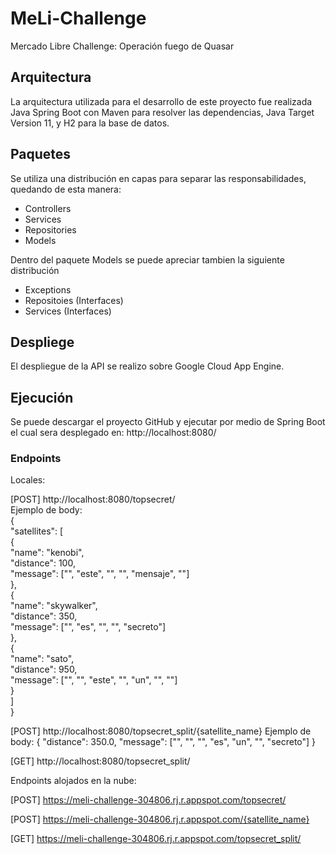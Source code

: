 # MeLi-Challenge
Mercado Libre Challenge: Operación fuego de Quasar

## Arquitectura
La arquitectura utilizada para el desarrollo de este proyecto fue realizada Java Spring Boot con Maven para resolver las dependencias, Java Target Version 11, y H2 para la base de datos.

## Paquetes

Se utiliza una distribución en capas para separar las responsabilidades, quedando de esta manera:

- Controllers
- Services
- Repositories
- Models

Dentro del paquete Models se puede apreciar tambien la siguiente distribución
- Exceptions
- Repositoies (Interfaces)
- Services (Interfaces)

## Despliege

El despliegue de la API se realizo sobre Google Cloud App Engine.

## Ejecución

Se puede descargar el proyecto GitHub y ejecutar por medio de Spring Boot el cual sera desplegado en: http://localhost:8080/

### Endpoints
Locales:

[POST] http://localhost:8080/topsecret/<br/>
Ejemplo de body:<br/>
{<br/>
    "satellites": [<br/>
        {<br/>
            "name": "kenobi",<br/>
            "distance": 100,<br/>
            "message": ["", "este", "", "", "mensaje", ""]<br/>
        },<br/>
        {<br/>
            "name": "skywalker",<br/>
            "distance": 350,<br/>
            "message": ["", "es", "", "", "secreto"]<br/>
        },<br/>
        {<br/>
            "name": "sato",<br/>
            "distance": 950,<br/>
            "message": ["", "", "este", "", "un", "", ""]<br/>
        }<br/>
    ]<br/>
}<br/>

[POST] http://localhost:8080/topsecret_split/{satellite_name}
Ejemplo de body:
{
    "distance": 350.0,
    "message": ["", "", "", "es", "un", "", "secreto"]
}

[GET] http://localhost:8080/topsecret_split/


Endpoints alojados en la nube:

[POST] https://meli-challenge-304806.rj.r.appspot.com/topsecret/

[POST] https://meli-challenge-304806.rj.r.appspot.com/{satellite_name}

[GET] https://meli-challenge-304806.rj.r.appspot.com/topsecret_split/
